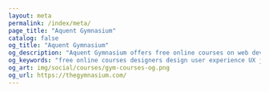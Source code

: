 ```yaml
---
layout: meta
permalink: /index/meta/
page_title: "Aquent Gymnasium"
catalog: false
og_title: "Aquent Gymnasium"
og_description: "Aquent Gymnasium offers free online courses on web development, design, user experience, and content creation."
og_keywords: "free online courses designers design user experience UX javascript node nodejs sketch wordpress drupal UI"
og_art: img/social/courses/gym-courses-og.png
og_url: https://thegymnasium.com/
---
```


